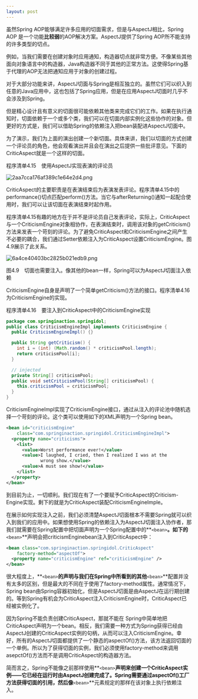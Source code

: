 ```yaml
---
layout: post
---
```


虽然Spring AOP能够满足许多应用的切面需求，但是与AspectJ相比，Spring AOP 是一个功能**比较弱**的AOP解决方案。AspectJ提供了Spring AOP所不能支持的许多类型的切点。

例如，当我们需要在创建对象时应用通知，构造器切点就非常方便。不像某些其他面向对象语言中的构造器，Java构造器不同于其他的正常方法。这使得Spring基于代理的AOP无法把通知应用于对象的创建过程。

对于大部分功能来讲，AspectJ切面与Spring是相互独立的。虽然它们可以织入到任意的Java应用中，这也包括了Spring应用，但是在应用AspectJ切面时几乎不会涉及到Spring。

但是精心设计且有意义的切面很可能依赖其他类来完成它们的工作。如果在执行通知时，切面依赖于一个或多个类，我们可以在切面内部实例化这些协作的对象。但更好的方式是，我们可以借助Spring的依赖注入把bean装配进AspectJ切面中。

为了演示，我们为上面的演出创建一个新切面。具体来讲，我们以切面的方式创建一个评论员的角色，他会观看演出并且会在演出之后提供一些批评意见。下面的CriticAspect就是一个这样的切面。

程序清单4.15　使用AspectJ实现表演的评论员

![2aa7cca176af389c1e64e2d4.png](/image/2aa7cca176af389c1e64e2d4.png)

CriticAspect的主要职责是在表演结束后为表演发表评论。程序清单4.15中的performance()切点匹配perform()方法。当它与afterReturning()通知一起配合使用时，我们可以让该切面在表演结束时起作用。

程序清单4.15有趣的地方在于并不是评论员自己发表评论，实际上，CriticAspect与一个CriticismEngine对象相协作，在表演结束时，调用该对象的getCriticism()方法来发表一个苛刻的评论。为了避免CriticAspect和CriticismEngine之间产生不必要的耦合，我们通过Setter依赖注入为CriticAspect设置CriticismEngine。图4.9展示了此关系。

![6a4ce40403bc2825b021edb9.png](/image/6a4ce40403bc2825b021edb9.png)

图4.9　切面也需要注入。像其他的bean一样，Spring可以为AspectJ切面注入依赖

CriticismEngine自身是声明了一个简单getCriticism()方法的接口。程序清单4.16为CriticismEngine的实现。

程序清单4.16　要注入到CriticAspect中的CriticismEngine实现

```java
package com.springinaction.springidol;
public class CriticismEngineImpl implements CriticismEngine {
  public CriticismEngineImpl() {}

  public String getCriticism() {
    int i = (int) (Math.random() * criticismPool.length);
    return criticismPool[i];
  }

  // injected
  private String[] criticismPool;
  public void setCriticismPool(String[] criticismPool) {
    this.criticismPool = criticismPool;
  }
}
```

CriticismEngineImpl实现了CriticismEngine接口，通过从注入的评论池中随机选择一个苛刻的评论。这个类可以使用如下的XML声明为一个Spring bean。

```xml
<bean id="criticismEngine"
    class="com.springinaction.springidol.CriticismEngineImpl">
  <property name="criticisms">
    <list>
      <value>Worst performance ever!</value>
      <value>I laughed, I cried, then I realized I was at the
             wrong show.</value>
      <value>A must see show!</value>
    </list>
  </property>
</bean>
```

到目前为止，一切顺利。我们现在有了一个要赋予CriticAspect的Criticism-Engine实现。剩下的就是为CriticAspect装配CriticismEngineImple。

在展示如何实现注入之前，我们必须清楚AspectJ切面根本不需要Spring就可以织入到我们的应用中。如果想使用Spring的依赖注入为AspectJ切面注入协作者，那我们就需要在Spring配置中把切面声明为一个Spring配置中的**`<bean>`**。如下的**`<bean>`**声明会把criticismEnginebean注入到CriticAspect中：

```xml
<bean class="com.springinaction.springidol.CriticAspect"
    factory-method="aspectOf">
  <property name="criticismEngine" ref="criticismEngine" />
</bean>
```

很大程度上，**`<bean>`**的声明与我们在Spring中所看到的其他**`<bean>`**配置并没有太多的区别，但是最大的不同在于使用了factory-method属性。通常情况下，Spring bean由Spring容器初始化，但是AspectJ切面是由AspectJ在运行期创建的。等到Spring有机会为CriticAspect注入CriticismEngine时，CriticAspect已经被实例化了。

因为Spring不能负责创建CriticAspect，那就不能在 Spring中简单地把CriticAspect声明为一个bean。相反，我们需要一种方式为Spring获得已经由AspectJ创建的CriticAspect实例的句柄，从而可以注入CriticismEngine。幸好，所有的AspectJ切面都提供了一个静态的aspectOf()方法，该方法返回切面的一个单例。所以为了获得切面的实例，我们必须使用factory-method来调用asepctOf()方法而不是调用CriticAspect的构造器方法。

简而言之，Spring不能像之前那样使用**`<bean>`**声明来创建一个CriticAspect实例——它已经在运行时由AspectJ创建完成了。Spring需要通过aspectOf()工厂方法获得切面的引用，然后像**`<bean>`**元素规定的那样在该对象上执行依赖注入。